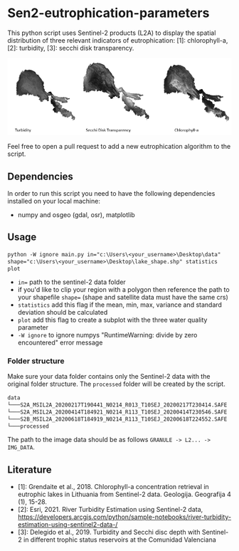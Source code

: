 # Sen2-eutrophication-parameters
This python script uses Sentinel-2 products (L2A) to display the spatial distribution of three
relevant indicators of eutrophication: [1]: chlorophyll-a, [2]: turbidity, [3]: secchi disk transparency.

![image info](./assets/overview.PNG)

Feel free to open a pull request to add a new eutrophication algorithm to the script.

## Dependencies

In order to run this script you need to have the following dependencies installed on your local machine:
- numpy and osgeo (gdal, osr), matplotlib

## Usage

```shell
python -W ignore main.py in="c:\Users\<your_username>\Desktop\data" shape="c:\Users\<your_username>\Desktop\lake_shape.shp" statistics plot
```
  * `in=` path to the sentinel-2 data folder
  * if you'd like to clip your region with a polygon then reference the path to your shapefile `shape=` (shape and satellite data must have the same crs)
  * `statistics` add this flag if the mean, min, max, variance and standard deviation should be calculated
  * `plot` add this flag to create a subplot with the three water quality parameter
  * `-W ignore` to ignore numpys "RuntimeWarning: divide by zero encountered" error message

### Folder structure

Make sure your data folder contains only the Sentinel-2 data with the original folder structure. The `processed` folder will be 
created by the script.  

```
data
└───S2A_MSIL2A_20200217T190441_N0214_R013_T10SEJ_20200217T230414.SAFE
└───S2A_MSIL2A_20200414T184921_N0214_R113_T10SEJ_20200414T230546.SAFE
└───S2B_MSIL2A_20200618T184919_N0214_R113_T10SEJ_20200618T224552.SAFE
└───processed
```

The path to the image data should be as follows `GRANULE -> L2... -> IMG_DATA`.

## Literature

- [1]: Grendaite et al., 2018. Chlorophyll-a concentration retrieval in eutrophic lakes in Lithuania from Sentinel-2 data. Geologija. Geografija 4 (1), 15-28.
- [2]: Esri, 2021. River Turbidity Estimation using Sentinel-2 data, https://developers.arcgis.com/python/sample-notebooks/river-turbidity-estimation-using-sentinel2-data-/
- [3]: Delegido et al., 2019. Turbidity and Secchi disc depth with Sentinel-2 in different trophic status reservoirs at the 
Comunidad Valenciana
